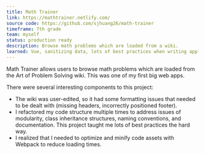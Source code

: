 ```yaml
---
title: Math Trainer
link: https://mathtrainer.netlify.com/
source code: https://github.com/sjhuang26/math-trainer
timeframe: 7th grade
team: myself
status: production ready
description: Browse math problems which are loaded from a wiki.
learned: Vue, sanitizing data, lots of best practices when writing applications
---
```

Math Trainer allows users to browse math problems which are loaded from the Art of Problem Solving wiki. This was one of my first big web apps.

There were several interesting components to this project:

* The wiki was user-edited, so it had some formatting issues that needed to be dealt with (missing headers, incorrectly positioned footer).
* I refactored my code structure multiple times to address issues of modularity, class inheritance structures, naming conventions, and documentation. This project taught me lots of best practices the hard way.
* I realized that I needed to optimize and minify code assets with Webpack to reduce loading times.
